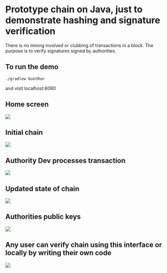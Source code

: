 # Prototype chain on Java, just to demonstrate hashing and signature verification
There is no mining involved or clubbing of transactions in a block. The purpose is to verify signatures signed by authorities.

## To run the demo 
```
./gradlew bootRun
```

and visit localhost:8080


## Home screen
![](https://cdn.rawgit.com/devssh/blockchain-server/59253b21/Home%20screen.png)

## Initial chain
![](https://cdn.rawgit.com/devssh/blockchain-server/59253b21/Initial%20chain.png)

## Authority Dev processes transaction
![](https://cdn.rawgit.com/devssh/blockchain-server/59253b21/Request%20transaction.png)

## Updated state of chain
![](https://cdn.rawgit.com/devssh/blockchain-server/59253b21/Updated%20chain.png)

## Authorities public keys
![](https://cdn.rawgit.com/devssh/blockchain-server/59253b21/Authorities.png)

## Any user can verify chain using this interface or locally by writing their own code
![](https://cdn.rawgit.com/devssh/blockchain-server/59253b21/Verification.png)
